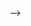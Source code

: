 <!-- !GIVEN I need a new, secure password

!WHEN I click the button to generate a password
!THEN I am presented with a series of prompts for password criteria

!WHEN prompted for password criteria
!THEN I select which criteria to include in the password

!WHEN prompted for the length of the password
!THEN I choose a length of at least 8 characters and no more than 128 characters

!WHEN asked for character types to include in the password
!THEN I confirm whether or not to include lowercase, uppercase, numeric, and/or special characters

!WHEN I answer each prompt
!THEN my input should be validated and at least one character type should be selected

!WHEN all prompts are answered
!THEN a password is generated that matches the selected criteria

!WHEN the password is generated
!THEN the password is either displayed in an alert or written to the page

!Need a variable to store the password as it's being built
!Need to ask the user how long the password should be
    !prompt()
    !^ needs to be stored in a variable
!Confirm whether to use uppercase letters, lowercase letters, numbers, and/or special characters -->
<!-- !Need to check whether the user selected a valid password length
!Need to check whether the user selected at least one character type
    !If not, prompt them again OR alert that the input wasn't valid

!Need to make sure at least one character is chosen from each character type
    !When the user selects a character type, generate a random character from that set and concatenate it to the unfinished password
        !Generate a random character: array[Math.floor(Math.random() * array.length)]
        !Once we have the actual character, concatenate it to the variable that's storing out
!Once mega-array established:
    !For loop:
        !Generate a random character: array[Math.floor(Math.random() * megaArray.length)]
        !Once we have the actual character, concatenate it to the variable that's storing out
       ! Start i =unfinishedPassword.length
        !Go until i < passwordLength
    !return unfinished Password --> -->
